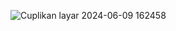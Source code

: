 ![Cuplikan layar 2024-06-09 162458](https://github.com/davax789/weather_app_project/assets/89515615/1cf8b799-1a89-4c6a-9687-e0b9074ead66)
